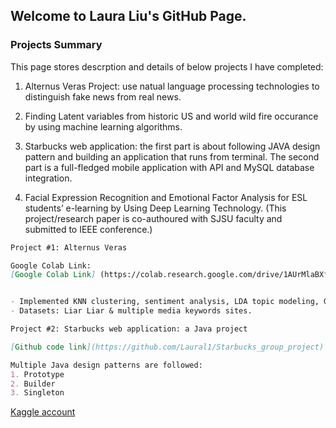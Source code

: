 ## Welcome to Laura Liu's GitHub Page. 




### Projects Summary

This page stores descrption and details of below projects I have completed: 

1. Alternus Veras Project: use natual language processing technologies to distinguish fake news from real news.

2. Finding Latent variables from historic US and world wild fire occurance by using machine learning algorithms.

3. Starbucks web application: the first part is about following JAVA design pattern and building an application that runs from terminal. The second part is a full-fledged mobile application with API and MySQL database integration.

4. Facial Expression Recognition and Emotional Factor Analysis for ESL students’ e-learning by Using Deep Learning Technology. (This project/research paper is co-authoured with SJSU faculty and submitted to IEEE conference.)

```markdown
Project #1: Alternus Veras

Google Colab Link:
[Google Colab Link] (https://colab.research.google.com/drive/1AUrMlaBXfzp1Judlh_9KIcN7hDBOzVpU)


- Implemented KNN clustering, sentiment analysis, LDA topic modeling, Genism, Bag of words, TF-IDF, cosine similarity,Logistic regression, random forrest, multinominal NB, linear SVM.
- Datasets: Liar Liar & multiple media keywords sites. 
```

```markdown
Project #2: Starbucks web application: a Java project 

[Github code link](https://github.com/Laural1/Starbucks_group_project) for the full-fludged application:

Multiple Java design patterns are followed:
1. Prototype
2. Builder
3. Singleton

```

[Kaggle account](https://www.kaggle.com/liuying02000)




